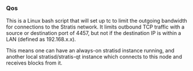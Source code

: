 ### Qos ###

This is a Linux bash script that will set up tc to limit the outgoing bandwidth for connections to the Stratis network. It limits outbound TCP traffic with a source or destination port of 4457, but not if the destination IP is within a LAN (defined as 192.168.x.x).

This means one can have an always-on stratisd instance running, and another local stratisd/stratis-qt instance which connects to this node and receives blocks from it.
